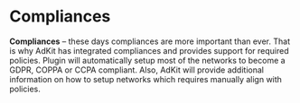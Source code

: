 # Compliances

**Compliances** – these days compliances are more important than ever. That is why AdKit has integrated compliances and provides support for required policies. Plugin will automatically setup most of the networks to become a GDPR, COPPA or CCPA compliant. Also, AdKit will provide additional information on how to setup networks which requires manually align with policies.
